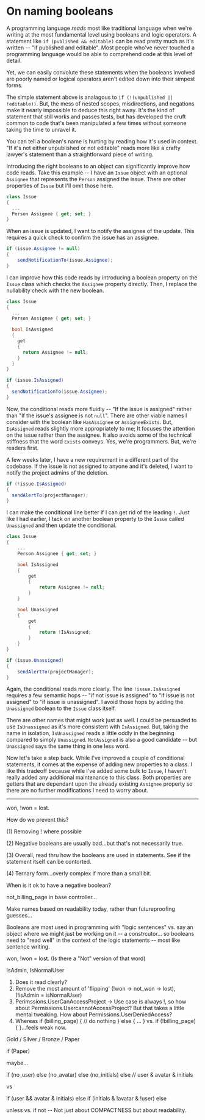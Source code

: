 # On naming booleans

A programming language _reads_ most like traditional language when we're writing at the most fundamental level using booleans and logic operators. A statement like `if (published && editable)` can be read pretty much as it's written -- "if published and editable".  Most people who've never touched a programming language would be able to comprehend code at this level of detail.

Yet, we can easily convolute these statements when the booleans involved are poorly named or logical operators aren't edited down into their simpest forms.

The simple statement above is analagous to `if (!(unpublished || !editable))`. But, the mess of nested scopes, misdirections, and negations make it nearly impossible to deduce this right away. It's the kind of statement that still works and passes tests, but has developed the cruft common to code that's been manipulated a few times without someone taking the time to unravel it.

You can tell a boolean's name is hurting by reading how it's used in context. "If it's not either unpublished or not editable" reads more like a crafty lawyer's statement than a straightforward piece of writing.

Introducing the right booleans to an object can significantly improve how code reads. Take this example -- I have an `Issue` object with an optional `Assignee` that represents the `Person` assigned the issue. There are other properties of `Issue` but I'll omit those here.

```C#
class Issue
{
  ...
  Person Assignee { get; set; }
}
```

When an issue is updated, I want to notify the assignee of the update. This requires a quick check to confirm the issue has an assignee.

```C#
if (issue.Assignee != null)
{
	sendNotificationTo(issue.Assignee);
}
```

I can improve how this code reads by introducing a boolean property on the `Issue` class which checks the `Assignee` property directly. Then, I replace the nullability check with the new boolean.

```C#
class Issue
{
  ...
  Person Assignee { get; set; }

  bool IsAssigned 
  {
    get
    {
      return Assignee != null;
    }
  }
}
```
```C#
if (issue.IsAssigned)
{
  sendNotificationTo(issue.Assignee);
}
```
Now, the conditional reads more fluidly -- "If the issue is assigned" rather than "If the issue's assignee is not `null`". There are other viable names I consider with the boolean like `HasAssignee` or `AssigneeExists`. But, `IsAssigned` reads slightly more appropriately to me; It focuses the attention on the issue rather than the assignee. It also avoids some of the technical stiffness that the word `Exists` conveys. Yes, we're programmers. But, we're readers first.

A few weeks later, I have a new requirement in a different part of the codebase. If the issue is not assigned to anyone and it's deleted, I want to notify the project admins of the deletion. 

```C#
if (!issue.IsAssigned)
{
  sendAlertTo(projectManager);
}
``` 

I can make the conditional line better if I can get rid of the leading `!`. Just like I had earlier, I tack on another boolean property to the `Issue` called `Unassigned` and then update the conditional.

```C#
class Issue
{
	...
	Person Assignee { get; set; }

	bool IsAssigned 
	{
		get
		{
			return Assignee != null;
		}
	}

	bool Unassigned 
	{
		get
		{
			return !IsAssigned;
		}
	}
}
```
```C#
if (issue.Unassigned)
{
	sendAlertTo(projectManager);
}
``` 

Again, the conditional reads more clearly. The line `!issue.IsAssigned` requires a few semantic hops -- "if not issue is assigned" to "if issue is not assigned" to "if issue is unassigned". I avoid those hops by adding the `Unassigned` boolean to the `Issue` class itself.

There are other names that might work just as well. I could be persuaded to use `IsUnassigned` as it's more consistent with `IsAssigned`. But, taking the name in isolation, `IsUnassigned` reads a little oddly in the beginning compared to simply `Unassigned`. `NotAssigned` is also a good candidate -- but `Unassigned` says the same thing in one less word.

Now let's take a step back. While I've improved a couple of conditional statements, it comes at the expense of adding new properties to a class. I like this tradeoff because while I've added some bulk to `Issue`, I haven't really added any additional maintenance to this class. Both properties are getters that are dependant upon the already existing `Assignee` property so there are no further modifications I need to worry about.


---



won, !won = lost.


How do we prevent this?

(1) Removing ! where possible

(2) Negative booleans are usually bad...but that's not necessarily true.

(3) Overall, read thru how the booleans are used in statements. See if the statement itself can be contorted.

(4) Ternary form...overly complex if more than a small bit.


When is it ok to have a negative boolean?

not_billing_page in base controller...

Make names based on readability today, rather than futureproofing guesses... 


Booleans are most used in programming with "logic sentences" vs. say an object where we might just be working on it -- a constrcutor... so booleans need to "read well" in the context of the logic statements -- most like sentence writing.

won, !won = lost. (Is there a "Not" version of that word)

IsAdmin, IsNormalUser

1. Does it read clearly?
2. Remove the most amount of 'flipping' (!won -> not_won -> lost), (!isAdmin = isNormalUser)
3. Perimssions.UserCanAccessProject -> Use case is always !, so how about Permissions.UsercannotAccessProject? But that takes a little mental tweaking. How about Permissions.UserDeniedAccess?
3. Whereas if (billing_page) { // do nothing } else { ... } vs. if (!billing_page) {  }...feels weak now.


Gold / Silver / Bronze / Paper

if (Paper)

maybe...

if (no_user)
else (no_avatar)
else (no_initials)
else // user & avatar & initials

vs

if (user && avatar & initials)
else if (initials & !avatar & !user)
else


unless vs. if not -- Not just about COMPACTNESS but about readability.
